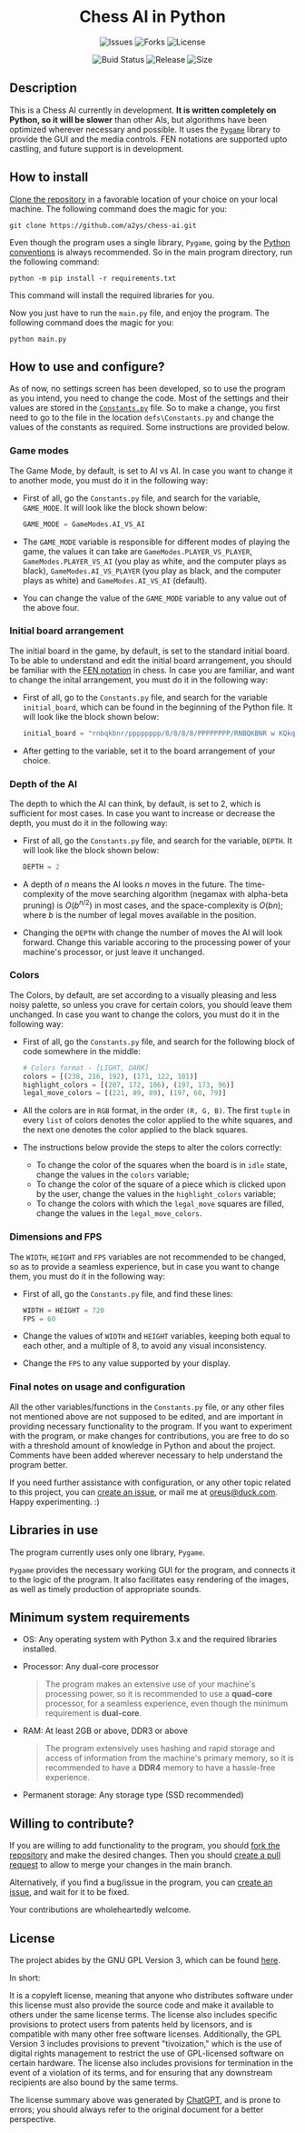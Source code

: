 <div align="center">

# Chess AI in Python

![Issues](https://img.shields.io/github/issues/a2ys/chess-ai?style=for-the-badge) ![Forks](https://img.shields.io/github/forks/a2ys/chess-ai?style=for-the-badge) ![License](https://img.shields.io/github/license/a2ys/chess-ai?style=for-the-badge)

![Buid Status](https://img.shields.io/github/actions/workflow/status/a2ys/chess-ai/python-app.yml?style=for-the-badge) ![Release](https://img.shields.io/github/v/release/a2ys/chess-ai?include_prereleases&style=for-the-badge) ![Size](https://img.shields.io/github/repo-size/a2ys/chess-ai?label=size&style=for-the-badge)

</div>

## Description

This is a Chess AI currently in development. **It is written completely on Python, so it will be slower** than other AIs, but algorithms have been optimized wherever necessary and possible. It uses the [`Pygame`](pygame.org) library to provide the GUI and the media controls. FEN notations are supported upto castling, and future support is in development.

## How to install

[Clone the repository](https://github.com/git-guides/git-clone) in a favorable location of your choice on your local machine. The following command does the magic for you:

```shell
git clone https://github.com/a2ys/chess-ai.git
```

Even though the program uses a single library, `Pygame`, going by the [Python conventions](https://docs.python.org/3/tutorial/venv.html#:~:text=A%20common%20convention%20is%20to%20put%20this%20list%20in%20a%20requirements.txt%20file) is always recommended. So in the main program directory, run the following command:

```shell
python -m pip install -r requirements.txt
```
This command will install the required libraries for you.

Now you just have to run the `main.py` file, and enjoy the program. The following command does the magic for you:

```shell
python main.py
```

## How to use and configure?

As of now, no settings screen has been developed, so to use the program as you intend, you need to change the code. Most of the settings and their values are stored in the [`Constants.py`](defs/Constants.py) file. So to make a change, you first need to go to the file in the location `defs\Constants.py` and change the values of the constants as required. Some instructions are provided below.

### Game modes

The Game Mode, by default, is set to AI vs AI. In case you want to change it to another mode, you must do it in the following way:

- First of all, go the `Constants.py` file, and search for the variable, `GAME_MODE`. It will look like the block shown below:

    ```python
    GAME_MODE = GameModes.AI_VS_AI
    ```
- The `GAME_MODE` variable is responsible for different modes of playing the game, the values it can take are `GameModes.PLAYER_VS_PLAYER`, `GameModes.PLAYER_VS_AI` (you play as white, and the computer plays as black), `GameModes.AI_VS_PLAYER` (you play as black, and the computer plays as white) and `GameModes.AI_VS_AI` (default).
- You can change the value of the `GAME_MODE` variable to any value out of the above four.

### Initial board arrangement

The initial board in the game, by default, is set to the standard initial board. To be able to understand and edit the initial board arrangement, you should be familiar with the [FEN notation](https://www.chess.com/terms/fen-chess) in chess. In case you are familiar, and want to change the inital arrangement, you must do it in the following way:

- First of all, go to the `Constants.py` file, and search for the variable `initial_board`, which can be found in the beginning of the Python file. It will look like the block shown below:

    ```python
    initial_board = "rnbqkbnr/pppppppp/8/8/8/8/PPPPPPPP/RNBQKBNR w KQkq - 0 1"
    ```
- After getting to the variable, set it to the board arrangement of your choice.

### Depth of the AI

The depth to which the AI can think, by default, is set to $2$, which is sufficient for most cases. In case you want to increase or decrease the depth, you must do it in the following way:

- First of all, go the `Constants.py` file, and search for the variable, `DEPTH`. It will look like the block shown below:

    ```python
    DEPTH = 2
    ```
- A depth of $n$ means the AI looks $n$ moves in the future. The time-complexity of the move searching algorithm (negamax with alpha-beta pruning) is $O(b^{n/2})$ in most cases, and the space-complexity is $O(bn)$; where $b$ is the number of legal moves available in the position.
- Changing the `DEPTH` with change the number of moves the AI will look forward. Change this variable accoring to the processing power of your machine's processor, or just leave it unchanged.

### Colors

The Colors, by default, are set according to a visually pleasing and less noisy palette, so unless you crave for certain colors, you should leave them unchanged. In case you want to change the colors, you must do it in the following way:

- First of all, go the `Constants.py` file, and search for the following block of code somewhere in the middle:

    ```python
    # Colors format - [LIGHT, DARK]
    colors = [(238, 216, 192), (171, 122, 101)]
    highlight_colors = [(207, 172, 106), (197, 173, 96)]
    legal_move_colors = [(221, 89, 89), (197, 68, 79)]
    ```
- All the colors are in `RGB` format, in the order `(R, G, B)`. The first `tuple` in every `list` of colors denotes the color applied to the white squares, and the next one denotes the color applied to the black squares.
- The instructions below provide the steps to alter the colors correctly:
    - To change the color of the squares when the board is in `idle` state, change the values in the `colors` variable;
    - To change the color of the square of a piece which is clicked upon by the user, change the values in the `highlight_colors` variable;
    - To change the colors with which the `legal_move` squares are filled, change the values in the `legal_move_colors`.

### Dimensions and FPS

The `WIDTH`, `HEIGHT` and `FPS` variables are not recommended to be changed, so as to provide a seamless experience, but in case you want to change them, you must do it in the following way:

- First of all, go the `Constants.py` file, and find these lines:

    ```python
    WIDTH = HEIGHT = 720
    FPS = 60
    ```
- Change the values of `WIDTH` and `HEIGHT` variables, keeping both equal to each other, and a multiple of $8$, to avoid any visual inconsistency.
- Change the `FPS` to any value supported by your display.

### Final notes on usage and configuration

All the other variables/functions in the `Constants.py` file, or any other files not mentioned above are not supposed to be edited, and are important in providing necessary functionality to the program. If you want to experiment with the program, or make changes for contributions, you are free to do so with a threshold amount of knowledge in Python and about the project. Comments have been added wherever necessary to help understand the program better.

If you need further assistance with configuration, or any other topic related to this project, you can [create an issue](https://github.com/a2ys/chess-ai/issues/new/choose), or mail me at [oreus@duck.com](mailto:oreus@duck.com). Happy experimenting. :)

## Libraries in use

The program currently uses only one library, `Pygame`.

`Pygame` provides the necessary working GUI for the program, and connects it to the logic of the program. It also facilitates easy rendering of the images, as well as timely production of appropriate sounds.

## Minimum system requirements

- OS: Any operating system with Python 3.x and the required libraries installed.
- Processor: Any dual-core processor

  > The program makes an extensive use of your machine's processing power, so it is recommended to use a **quad-core** processor, for a seamless experience, even though the minimum requirement is **dual-core**.
- RAM: At least 2GB or above, DDR3 or above

  > The program extensively uses hashing and rapid storage and access of information from the machine's primary memory, so it is recommended to have a  **DDR4** memory to have a hassle-free experience.
- Permanent storage: Any storage type (SSD recommended)

## Willing to contribute?

If you are willing to add functionality to the program, you should [fork the repository](https://github.com/a2ys/chess-ai/fork) and make the desired changes. Then you should [create a pull request](https://github.com/a2ys/chess-ai/compare) to allow to merge your changes in the main branch.

Alternatively, if you find a bug/issue in the program, you can [create an issue](https://github.com/a2ys/chess-ai/issues/new/choose), and wait for it to be fixed.

Your contributions are wholeheartedly welcome.

## License

The project abides by the GNU GPL Version 3, which can be found [here](LICENSE.md).

In short:

It is a copyleft license, meaning that anyone who distributes software under this license must also provide the source code and make it available to others under the same license terms. The license also includes specific provisions to protect users from patents held by licensors, and is compatible with many other free software licenses. Additionally, the GPL Version 3 includes provisions to prevent "tivoization," which is the use of digital rights management to restrict the use of GPL-licensed software on certain hardware. The license also includes provisions for termination in the event of a violation of its terms, and for ensuring that any downstream recipients are also bound by the same terms.

The license summary above was generated by [ChatGPT](https://chat.openai.com), and is prone to errors; you should always refer to the original document for a better perspective.
